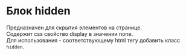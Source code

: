# Блок hidden
Предназначен для скрытия элементов на странице.  
Содержит css свойство display в значении none.  
Для использования - соответствующему html тегу добавить класс `hidden`.